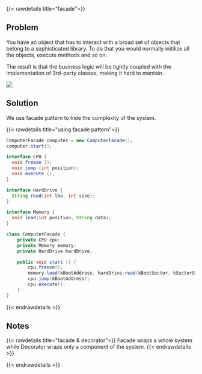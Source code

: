 {{< rawdetails title="facade">}}

## Problem

You have an object that has to interact with a broad set of objects that belong to a sophisticated library.
To do that you would normally initilize all the objects, execute methods and so on.

The result is that the business logic will be tightly coupled with the implementation of 3rd-party classes, making it hard to mantain.

![](/projects/design-patterns/facade/facade.png)




## Solution

We use facade pattern to hide the complexity of the system.

{{< rawdetails title="using facade pattern">}}
```java
ComputerFacade computer = new ComputerFacade();
computer.start();
```


```java
interface CPU {
  void freeze ();
  void jump (int position);
  void execute ();
}

interface HardDrive {
  String read(int lba, int size);
}

interface Memory {
  void load(int position, String data);
}

class ComputerFacade {
	private CPU cpu;
	private Memory memory;
	private HardDrive hardDrive;

	public void start () {
		cpu.freeze();
		memory.load(kBootAddress, hardDrive.read(kBootSector, kSectorSize));
		cpu.jump(kBootAddress);
		cpu.execute();
	}
}
```
{{< endrawdetails >}}



## Notes
{{< rawdetails title="facade & decorator">}}
Facade wraps a whole system while Decorator wraps only a component of the system.
{{< endrawdetails >}}

{{< endrawdetails >}}
